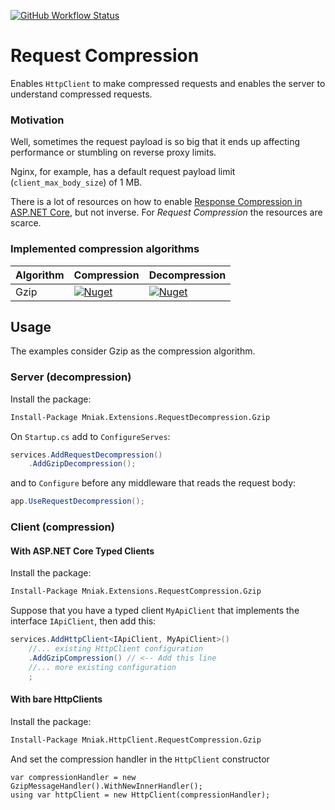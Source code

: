 [![GitHub Workflow Status](https://img.shields.io/github/workflow/status/mniak/dotnet-packages/RequestCompression)](https://github.com/mniak/dotnet-packages/actions?query=workflow%3ARequestCompression+event%3Apush+branch%3Amaster)

Request Compression
=======================

Enables `HttpClient` to make compressed requests and enables the server to understand compressed requests.

### Motivation
Well, sometimes the request payload is so big that it ends up affecting performance or stumbling on reverse proxy limits.

Nginx, for example, has a default request payload limit (`client_max_body_size`) of 1 MB.

There is a lot of resources on how to enable [Response Compression in ASP.NET Core](https://docs.microsoft.com/en-us/aspnet/core/performance/response-compression), but not inverse. For _Request Compression_ the resources are scarce.


### Implemented compression algorithms
| Algorithm | Compression | Decompression |
|-----------|-------------|---------------|
| Gzip      | [![Nuget](https://img.shields.io/nuget/v/Mniak.Extensions.RequestCompression.Gzip)](https://www.nuget.org/packages/Mniak.Extensions.RequestCompression.Gzip/) | [![Nuget](https://img.shields.io/nuget/v/Mniak.Extensions.RequestDecompression.Gzip)](https://www.nuget.org/packages/Mniak.Extensions.RequestDecompression.Gzip/) |

## Usage

The examples consider Gzip as the compression algorithm.

### Server (decompression)

Install the package:
```ps
Install-Package Mniak.Extensions.RequestDecompression.Gzip
```

On `Startup.cs` add to `ConfigureServes`:
```cs
services.AddRequestDecompression()
    .AddGzipDecompression();
```

and to `Configure` before any middleware that reads the request body:
```cs
app.UseRequestDecompression();
```

### Client (compression)
#### With ASP.NET Core Typed Clients

Install the package:
```ps
Install-Package Mniak.Extensions.RequestCompression.Gzip
```

Suppose that you have a typed client `MyApiClient` that implements the interface `IApiClient`, then add this:
```cs
services.AddHttpClient<IApiClient, MyApiClient>()
    //... existing HttpClient configuration
    .AddGzipCompression() // <-- Add this line 
    //... more existing configuration
    ;
```

#### With bare HttpClients
Install the package:
```ps
Install-Package Mniak.HttpClient.RequestCompression.Gzip
```

And set the compression handler in the `HttpClient` constructor
```
var compressionHandler = new GzipMessageHandler().WithNewInnerHandler();
using var httpClient = new HttpClient(compressionHandler);
```
